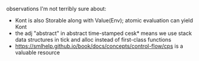 observations I'm not terribly sure about:
- Kont is also Storable along with Value(Env); atomic evaluation can yield Kont
- the adj "abstract" in abstract time-stamped cesk* means we use stack data structures
  in tick and alloc instead of first-class functions
- https://smlhelp.github.io/book/docs/concepts/control-flow/cps is a valuable resource
